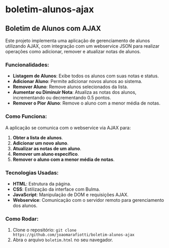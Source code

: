 # boletim-alunos-ajax
## Boletim de Alunos com AJAX

Este projeto implementa uma aplicação de gerenciamento de alunos utilizando AJAX, com integração com um webservice JSON para realizar operações como adicionar, remover e atualizar notas de alunos.

### Funcionalidades:
- **Listagem de Alunos**: Exibe todos os alunos com suas notas e status.
- **Adicionar Aluno**: Permite adicionar novos alunos ao sistema.
- **Remover Aluno**: Remove alunos selecionados da lista.
- **Aumentar ou Diminuir Nota**: Atualiza as notas dos alunos, incrementando ou decrementando 0.5 pontos.
- **Remover o Pior Aluno**: Remove o aluno com a menor média de notas.

### Como Funciona:
A aplicação se comunica com o webservice via AJAX para:
1. **Obter a lista de alunos**.
2. **Adicionar um novo aluno**.
3. **Atualizar as notas de um aluno**.
4. **Remover um aluno específico**.
5. **Remover o aluno com a menor média de notas**.

### Tecnologias Usadas:
- **HTML**: Estrutura da página.
- **CSS**: Estilização da interface com Bulma.
- **JavaScript**: Manipulação de DOM e requisições AJAX.
- **Webservice**: Comunicação com o servidor remoto para gerenciamento dos alunos.

### Como Rodar:
1. Clone o repositório: `git clone https://github.com/joaomarafiotti/boletim-alunos-ajax`
2. Abra o arquivo `boletim.html` no seu navegador.
